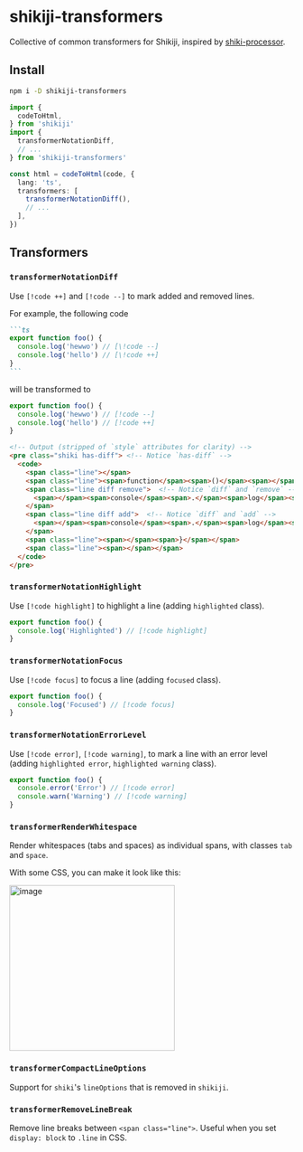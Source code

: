 # shikiji-transformers

<Badges name="shikiji-transformers" />

Collective of common transformers for Shikiji, inspired by [shiki-processor](https://github.com/innocenzi/shiki-processor).

## Install

```bash
npm i -D shikiji-transformers
```

```ts
import {
  codeToHtml,
} from 'shikiji'
import {
  transformerNotationDiff,
  // ...
} from 'shikiji-transformers'

const html = codeToHtml(code, {
  lang: 'ts',
  transformers: [
    transformerNotationDiff(),
    // ...
  ],
})
```

## Transformers

### `transformerNotationDiff`

Use `[!code ++]` and `[!code --]` to mark added and removed lines.

For example, the following code

````md
```ts
export function foo() {
  console.log('hewwo') // [\!code --]
  console.log('hello') // [\!code ++]
}
```
````

will be transformed to

```ts
export function foo() {
  console.log('hewwo') // [!code --]
  console.log('hello') // [!code ++]
}
```

```html
<!-- Output (stripped of `style` attributes for clarity) -->
<pre class="shiki has-diff"> <!-- Notice `has-diff` -->
  <code>
    <span class="line"></span>
    <span class="line"><span>function</span><span>()</span><span></span><span>{</span></span>
    <span class="line diff remove">  <!-- Notice `diff` and `remove` -->
      <span></span><span>console</span><span>.</span><span>log</span><span>(</span><span>&#39;</span><span>hewwo</span><span>&#39;</span><span>) </span>
    </span>
    <span class="line diff add">  <!-- Notice `diff` and `add` -->
      <span></span><span>console</span><span>.</span><span>log</span><span>(</span><span>&#39;</span><span>hello</span><span>&#39;</span><span>) </span>
    </span>
    <span class="line"><span></span><span>}</span></span>
    <span class="line"><span></span></span>
  </code>
</pre>
```

### `transformerNotationHighlight`

Use `[!code highlight]` to highlight a line (adding `highlighted` class).

```ts
export function foo() {
  console.log('Highlighted') // [!code highlight]
}
```

### `transformerNotationFocus`

Use `[!code focus]` to focus a line (adding `focused` class).

```ts
export function foo() {
  console.log('Focused') // [!code focus]
}
```

### `transformerNotationErrorLevel`

Use `[!code error]`, `[!code warning]`, to mark a line with an error level (adding `highlighted error`, `highlighted warning` class).

```ts
export function foo() {
  console.error('Error') // [!code error]
  console.warn('Warning') // [!code warning]
}
```

### `transformerRenderWhitespace`

Render whitespaces (tabs and spaces) as individual spans, with classes `tab` and `space`.

With some CSS, you can make it look like this:

<img width="293" alt="image" src="https://github.com/antfu/shikiji/assets/11247099/01b7c4ba-6d63-4e74-8fd7-68a9f901f3de">

### `transformerCompactLineOptions`

Support for `shiki`'s `lineOptions` that is removed in `shikiji`.

### `transformerRemoveLineBreak`

Remove line breaks between `<span class="line">`. Useful when you set `display: block` to `.line` in CSS.

